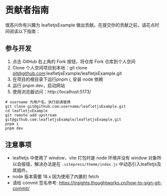 # 贡献者指南

很高兴你有兴趣为 leafletjsExample 做出贡献。在提交你的贡献之前，请花点时间阅读以下指南：

## 参与开发

1. 点击 GitHub 右上角的 Fork 按钮，将仓库 Fork 仓库到个人空间
2. Clone 个人空间项目到本地：git clone git@github.com:leafletjsExample/leafletjsExample.git
3. 在项目的根目录下运行pnpm i, 安装 node 依赖
4. 运行 pnpm dev，启动网站
5. 使用浏览器访问：http://localhost:5173/

```shell
# username 为用户名，执行前请替换
git clone git@github.com:username/leafletjsExample.git
cd leafletjsExample
git remote add upstream git@github.com:leafletjsExample/leafletjsExample.git
pnpm i
pnpm dev
```

## 注意事项

+ leafletjs 中使用了 window，vite 打包时是 node 环境并没有 window 对象所以会报错，解决办法是在 `.vitepress/theme/index.js`
中动态引入leafletjs及其插件。
+ node 版本需要 18.x 因为使用了内置的 fetch
+ 请给 commit 签名参考: https://insights.thoughtworks.cn/how-to-sign-git-commit/







